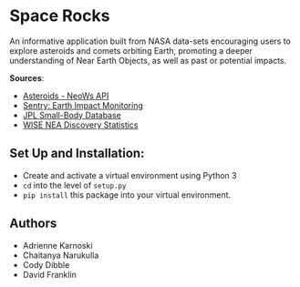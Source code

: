 # Space Rocks

An informative application built from NASA data-sets encouraging users 
to explore asteroids and comets orbiting Earth, promoting a deeper 
understanding of Near Earth Objects, as well as past or potential impacts. 

**Sources**:

- [Asteroids - NeoWs API](https://api.nasa.gov/api.html#NeoWS)
- [Sentry: Earth Impact Monitoring](https://cneos.jpl.nasa.gov/sentry/details.html#?des=2017%20RZ17)
- [JPL Small-Body Database](https://ssd.jpl.nasa.gov/sbdb.cgi)
- [WISE NEA Discovery Statistics](https://data.nasa.gov/Space-Science/WISE-NEA-COMET-DISCOVERY-STATISTICS/6fim-4xk6)

## Set Up and Installation:

- Create and activate a virtual environment using Python 3
- `cd` into the level of `setup.py`
- `pip install` this package into your virtual environment.

## Authors

- Adrienne Karnoski
- Chaitanya Narukulla
- Cody Dibble
- David Franklin